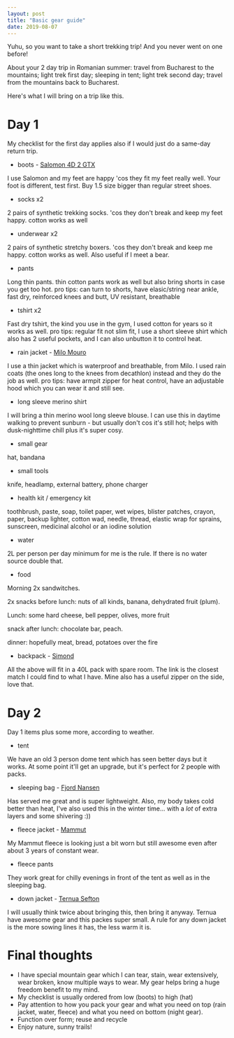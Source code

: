 ```yaml
---
layout: post
title: "Basic gear guide"
date: 2019-08-07
---
```


Yuhu, so you want to take a short trekking trip! And you never went on one before! 

About your 2 day trip in Romanian summer: travel from Bucharest to the mountains; light trek first day; sleeping in tent; light trek second day; travel from the mountains back to Bucharest.

Here's what I will bring on a trip like this.

# Day 1
My checklist for the first day applies also if I would just do a same-day return trip.

* boots - [Salomon 4D 2 GTX](https://www.salomon.com/en-us/shop/product/quest-4d-3-gtxr.html#1191=9861)

I use Salomon and my feet are happy 'cos they fit my feet really well. Your foot is different, test first. Buy 1.5 size bigger than regular street shoes.

* socks x2

2 pairs of synthetic trekking socks. 'cos they don't break and keep my feet happy. cotton works as well

* underwear x2

2 pairs of synthetic stretchy boxers. 'cos they don't break and keep me happy. cotton works as well. Also useful if I meet a bear.

* pants

Long thin pants. thin cotton pants work as well but also bring shorts in case you get too hot. pro tips: can turn to shorts, have elasic/string near ankle, fast dry, reinforced knees and butt, UV resistant, breathable

* tshirt x2

Fast dry tshirt, the kind you use in the gym, I used cotton for years so it works as well. pro tips: regular fit not slim fit, I use a short sleeve shirt which also has 2 useful pockets, and I can also unbutton it to control heat.

* rain jacket - [Milo Mouro](https://www.nootkasport.ro/imbracaminte-barbati/imbracaminte/geci-de-trekking--87/geaca-milo-mouro--34497.htm)

I use a thin jacket which is waterproof and breathable, from Milo. I used rain coats (the ones long to the knees from decathlon) instead and they do the job as well. pro tips: have armpit zipper for heat control, have an adjustable hood which you can wear it and still see. 	

* long sleeve merino shirt

I will bring a thin merino wool long sleeve blouse. I can use this in daytime walking to prevent sunburn - but usually don't cos it's still hot; helps with dusk-nighttime chill plus it's super cosy.

* small gear

hat, bandana

* small tools

knife, headlamp, external battery, phone charger

* health kit / emergency kit

toothbrush, paste, soap, toilet paper, wet wipes, blister patches, crayon, paper, backup lighter, cotton wad, needle, thread, elastic wrap for sprains, sunscreen, medicinal alcohol or an iodine solution

* water

2L per person per day minimum for me is the rule. If there is no water source double that.

* food

Morning 2x sandwitches. 

2x snacks before lunch: nuts of all kinds, banana, dehydrated fruit (plum). 

Lunch: some hard cheese, bell pepper, olives, more fruit

snack after lunch: chocolate bar, peach.

dinner: hopefully meat, bread, potatoes over the fire

* backpack - [Simond](https://www.simond.com/jorasses-backpack-40-l-id_8241621)

All the above will fit in a 40L pack with spare room. The link is the closest match I could find to what I have. Mine also has a useful zipper on the side, love that.


# Day 2
Day 1 items plus some more, according to weather.

* tent

We have an old 3 person dome tent which has seen better days but it works. At some point it'll get an upgrade, but it's perfect for 2 people with packs.

* sleeping bag - [Fjord Nansen](https://www.fjordnansen.pl/product-eng-23009-FINMARK-MID-4-C-850g-sleeping-bag.html)

Has served me great and is super lightweight. Also, my body takes cold better than heat, I've also used this in the winter time... with a _lot_ of extra layers and some shivering :)) 

* fleece jacket - [Mammut](https://www.amazon.co.uk/Mammut-Phase-Mens-Jacket-blue/dp/B00XCZUSRU/ref=sr_1_58?qid=1565202011&refinements=p_89%3AMammut&s=camping-hiking&sr=1-58&th=1)

My Mammut fleece is looking just a bit worn but still awesome even after about 3 years of constant wear.

* fleece pants

They work great for chilly evenings in front of the tent as well as in the sleeping bag.

* down jacket - [Ternua Sefton](https://www.ternua.com/com/sefton-jacket-1642670-2287.html)

I will usually think twice about bringing this, then bring it anyway. Ternua have awesome gear and this packes super small. A rule for any down jacket is the more sowing lines it has, the less warm it is.

# Final thoughts
* I have special mountain gear which I can tear, stain, wear extensively, wear broken, know multiple ways to wear. My gear helps bring a huge freedom benefit to my mind.
* My checklist is usually ordered from low (boots) to high (hat)
* Pay attention to how you pack your gear and what you need on top (rain jacket, water, fleece) and what you need on bottom (night gear).
* Function over form; reuse and recycle
* Enjoy nature, sunny trails!